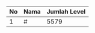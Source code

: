 | No | Nama            | Jumlah Level |
|----|-----------------|--------------|
| 1  | #    |    5579        |
